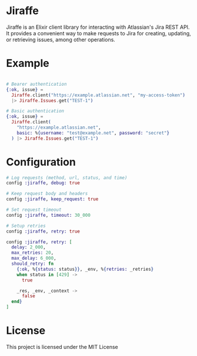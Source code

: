 # Jiraffe

Jiraffe is an Elixir client library for interacting with Atlassian's Jira REST API.
It provides a convenient way to make requests to Jira for creating, updating, or retrieving issues, among other operations.

# Example

```elixir

# Bearer authentication
{:ok, issue} =
  Jiraffe.client("https://example.atlassian.net", "my-access-token")
  |> Jiraffe.Issues.get("TEST-1")

# Basic authentication
{:ok, issue} =
  Jiraffe.client(
    "https://example.atlassian.net",
    basic: %{username: "test@example.net", password: "secret"}
  ) |> Jiraffe.Issues.get("TEST-1")
```

# Configuration

```elixir
# Log requests (method, url, status, and time)
config :jiraffe, debug: true

# Keep request body and headers
config :jiraffe, keep_request: true

# Set request timeout
config :jiraffe, timeout: 30_000

# Setup retries
config :jiraffe, retry: true

config :jiraffe, retry: [
  delay: 2_000,
  max_retries: 20,
  max_delay: 6_000,
  should_retry: fn
    {:ok, %{status: status}}, _env, %{retries: _retries}
    when status in [429] ->
      true

    _res, _env, _context ->
      false
  end}
]
```

# License

This project is licensed under the MIT License
